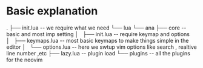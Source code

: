 # Basic explanation
.
├── init.lua -- we require what we need
└── lua
    └── ana
        ├── core -- basic and most imp setting
        │   ├── init.lua -- require keymap and options
        │   ├── keymaps.lua -- most basic keymaps to make things simple in the editor
        │   └── options.lua -- here we swtup vim options like search , realtive line number ,etc
        ├── lazy.lua -- plugin load
        └── plugins -- all the plugins for the neovim
             

